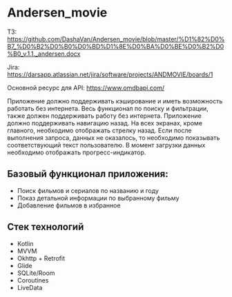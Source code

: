 # Andersen_movie
ТЗ: https://github.com/DashaVan/Andersen_movie/blob/master/%D1%82%D0%B7_%D0%B2%D0%B0%D0%BD%D1%8E%D0%BA%D0%BE%D0%B2%D0%B0_v.1.1._andersen.docx

Jira: https://darsapp.atlassian.net/jira/software/projects/ANDMOVIE/boards/1

Основной ресурс для API: https://www.omdbapi.com/

Приложение должно поддерживать кэширование и иметь возможность работать без интернета. Весь функционал по поиску и фильтрации, также должен поддерживать работу без интернета. 	Приложение должно поддерживать навигацию назад. На всех экранах, кроме главного, необходимо отображать стрелку назад. 	Если после выполнения запроса, данных не оказалось, то необходимо показывать соответствующий текст пользователю. В момент загрузки данных необходимо отображать прогресс-индикатор.
	
## Базовый функционал приложения:
+	Поиск фильмов и сериалов по названию и году
+	Показ детальной информации по выбранному фильму
+	Добавление фильмов в избранное 
  
## Стек технологий
-	Kotlin
-	MVVM
-	Okhttp + Retrofit
-	Glide
-	SQLite/Room
-	Coroutines
-	LiveData
